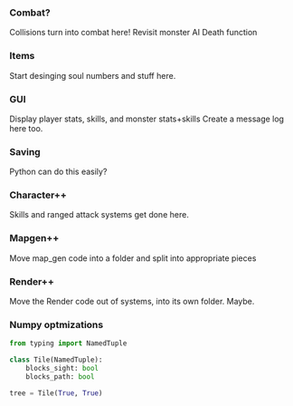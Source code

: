 ### Combat?
Collisions turn into combat here!
Revisit monster AI
Death function

### Items
Start desinging soul numbers and stuff here.

### GUI
Display player stats, skills, and monster stats+skills
Create a message log here too.

### Saving
Python can do this easily?

### Character++
Skills and ranged attack systems get done here.

### Mapgen++
Move map_gen code into a folder and split into appropriate pieces

### Render++
Move the Render code out of systems, into its own folder. Maybe.

### Numpy optmizations

```py
from typing import NamedTuple

class Tile(NamedTuple):
    blocks_sight: bool
    blocks_path: bool

tree = Tile(True, True)
```